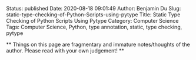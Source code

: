Status: published
Date: 2020-08-18 09:01:49
Author: Benjamin Du
Slug: static-type-checking-of-Python-Scripts-using-pytype
Title: Static Type Checking of Python Scripts Using Pytype
Category: Computer Science
Tags: Computer Science, Python, type annotation, static, type checking, pytype

**
Things on this page are fragmentary and immature notes/thoughts of the author.
Please read with your own judgement!
**

